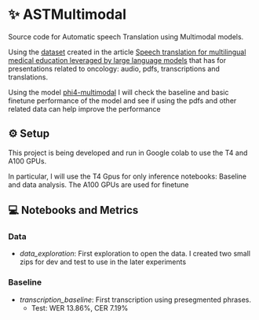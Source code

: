 # ✨  ASTMultimodal

Source code for Automatic speech Translation using Multimodal models. 

Using the [dataset](https://github.com/mllpresearch/ESO-dataset) created in the article [Speech translation for multilingual medical education leveraged by large language models](https://www.sciencedirect.com/science/article/pii/S093336572500082X?via%3Dihub#sec3) that has for presentations related to oncology: audio, pdfs, transcriptions and translations.

Using the model [phi4-multimodal](https://huggingface.co/microsoft/Phi-4-multimodal-instruct) I will check the baseline and basic finetune performance of the model and see if using the pdfs and other related data can help improve the performance

## ⚙️ Setup

This project is being developed and run in Google colab to use the T4 and A100 GPUs.

In particular, I will use the T4 Gpus for only inference notebooks: Baseline and data analysis.
The A100 GPUs are used for finetune


## 💻 Notebooks and Metrics

### Data

- _data_exploration_: First exploration to open the data. I created two small zips for dev and test to use in the later experiments

### Baseline

- _transcription_baseline_: First transcription using presegmented phrases.
    - Test: WER 13.86%, CER 7.19%
